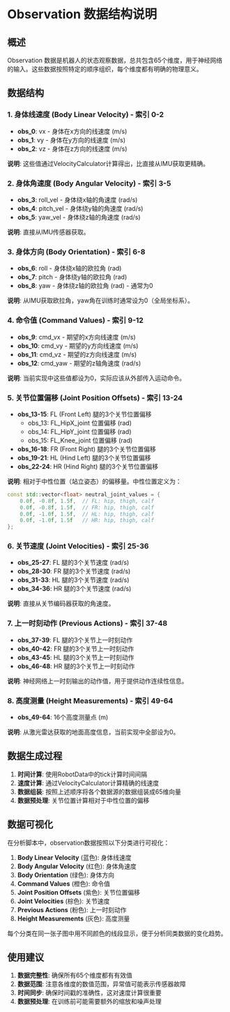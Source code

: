 # Observation 数据结构说明

## 概述

Observation 数据是机器人的状态观察数据，总共包含65个维度，用于神经网络的输入。这些数据按照特定的顺序组织，每个维度都有明确的物理意义。

## 数据结构

### 1. 身体线速度 (Body Linear Velocity) - 索引 0-2
- **obs_0**: vx - 身体在x方向的线速度 (m/s)
- **obs_1**: vy - 身体在y方向的线速度 (m/s)  
- **obs_2**: vz - 身体在z方向的线速度 (m/s)

**说明**: 这些值通过VelocityCalculator计算得出，比直接从IMU获取更精确。

### 2. 身体角速度 (Body Angular Velocity) - 索引 3-5
- **obs_3**: roll_vel - 身体绕x轴的角速度 (rad/s)
- **obs_4**: pitch_vel - 身体绕y轴的角速度 (rad/s)
- **obs_5**: yaw_vel - 身体绕z轴的角速度 (rad/s)

**说明**: 直接从IMU传感器获取。

### 3. 身体方向 (Body Orientation) - 索引 6-8
- **obs_6**: roll - 身体绕x轴的欧拉角 (rad)
- **obs_7**: pitch - 身体绕y轴的欧拉角 (rad)
- **obs_8**: yaw - 身体绕z轴的欧拉角 (rad) - 通常为0

**说明**: 从IMU获取欧拉角，yaw角在训练时通常设为0（全局坐标系）。

### 4. 命令值 (Command Values) - 索引 9-12
- **obs_9**: cmd_vx - 期望的x方向线速度 (m/s)
- **obs_10**: cmd_vy - 期望的y方向线速度 (m/s)
- **obs_11**: cmd_vz - 期望的z方向线速度 (m/s)
- **obs_12**: cmd_yaw - 期望的z轴角速度 (rad/s)

**说明**: 当前实现中这些值都设为0，实际应该从外部传入运动命令。

### 5. 关节位置偏移 (Joint Position Offsets) - 索引 13-24
- **obs_13-15**: FL (Front Left) 腿的3个关节位置偏移
  - obs_13: FL_HipX_joint 位置偏移 (rad)
  - obs_14: FL_HipY_joint 位置偏移 (rad)
  - obs_15: FL_Knee_joint 位置偏移 (rad)
- **obs_16-18**: FR (Front Right) 腿的3个关节位置偏移
- **obs_19-21**: HL (Hind Left) 腿的3个关节位置偏移
- **obs_22-24**: HR (Hind Right) 腿的3个关节位置偏移

**说明**: 相对于中性位置（站立姿态）的偏移量。中性位置定义为：
```cpp
const std::vector<float> neutral_joint_values = {
    0.0f, -0.8f, 1.5f,  // FL: hip, thigh, calf
    0.0f, -0.8f, 1.5f,  // FR: hip, thigh, calf
    0.0f, -1.0f, 1.5f,  // HL: hip, thigh, calf
    0.0f, -1.0f, 1.5f   // HR: hip, thigh, calf
};
```

### 6. 关节速度 (Joint Velocities) - 索引 25-36
- **obs_25-27**: FL 腿的3个关节速度 (rad/s)
- **obs_28-30**: FR 腿的3个关节速度 (rad/s)
- **obs_31-33**: HL 腿的3个关节速度 (rad/s)
- **obs_34-36**: HR 腿的3个关节速度 (rad/s)

**说明**: 直接从关节编码器获取的角速度。

### 7. 上一时刻动作 (Previous Actions) - 索引 37-48
- **obs_37-39**: FL 腿的3个关节上一时刻动作
- **obs_40-42**: FR 腿的3个关节上一时刻动作
- **obs_43-45**: HL 腿的3个关节上一时刻动作
- **obs_46-48**: HR 腿的3个关节上一时刻动作

**说明**: 神经网络上一时刻输出的动作值，用于提供动作连续性信息。

### 8. 高度测量 (Height Measurements) - 索引 49-64
- **obs_49-64**: 16个高度测量点 (m)

**说明**: 从激光雷达获取的地面高度信息，当前实现中全部设为0。

## 数据生成过程

1. **时间计算**: 使用RobotData中的tick计算时间间隔
2. **速度计算**: 通过VelocityCalculator计算精确的线速度
3. **数据组装**: 按照上述顺序将各个数据源的数据组装成65维向量
4. **数据预处理**: 关节位置计算相对于中性位置的偏移

## 数据可视化

在分析脚本中，observation数据按照以下分类进行可视化：

1. **Body Linear Velocity** (蓝色): 身体线速度
2. **Body Angular Velocity** (红色): 身体角速度  
3. **Body Orientation** (绿色): 身体方向
4. **Command Values** (橙色): 命令值
5. **Joint Position Offsets** (紫色): 关节位置偏移
6. **Joint Velocities** (棕色): 关节速度
7. **Previous Actions** (粉色): 上一时刻动作
8. **Height Measurements** (灰色): 高度测量

每个分类在同一张子图中用不同颜色的线段显示，便于分析同类数据的变化趋势。

## 使用建议

1. **数据完整性**: 确保所有65个维度都有有效值
2. **数据范围**: 注意各维度的数值范围，异常值可能表示传感器故障
3. **时间同步**: 确保时间戳的准确性，这对速度计算很重要
4. **数据预处理**: 在训练前可能需要额外的缩放和噪声处理 